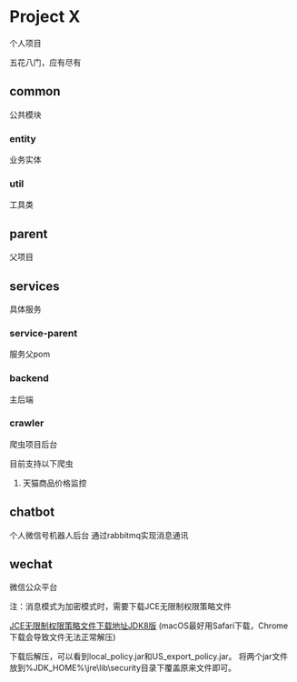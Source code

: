# Project X

个人项目

五花八门，应有尽有

## common
公共模块

### entity
业务实体

### util
工具类 

## parent
父项目

## services
具体服务

### service-parent
服务父pom

### backend
主后端

### crawler
爬虫项目后台

目前支持以下爬虫
1. 天猫商品价格监控


## chatbot
个人微信号机器人后台
通过rabbitmq实现消息通讯

## wechat
微信公众平台

注：消息模式为加密模式时，需要下载JCE无限制权限策略文件

[JCE无限制权限策略文件下载地址JDK8版](http://www.oracle.com/technetwork/java/javase/downloads/jce8-download-2133166.html)
(macOS最好用Safari下载，Chrome下载会导致文件无法正常解压)

下载后解压，可以看到local_policy.jar和US_export_policy.jar。
将两个jar文件放到%JDK_HOME%\jre\lib\security目录下覆盖原来文件即可。

